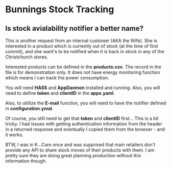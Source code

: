 # Bunnings Stock Tracking
## Is stock avialability notifier a better name?

This is another request from an internal customer (AKA the Wife). She is interested in a product which is currently out of stock (at the time of first commit), and she want's to be notified when it is back in stock in any of the Christchurch stores.

Interested products can be defined in the **products.csv**. The record in the file is for demonstration only. It does not have energy monitoring function which means I can track the power consumption.

You will need **HASS** and **AppDaemon** installed and running. Also, you will need to define **token** and **clientID** in the **apps.yaml**.

Also, to uitilize the **E-mail** function, you will need to have the notifier defined in **configuration.ymal**.

Of course, you still need to get that **token** and **clientID** first... This is a bit tricky. I had issues with getting authentication information from the header in a returned response and eventually I copied them from the browser - and it works.

BTW, I was in K...Care once and was supprised that main retailers don't provide any API to share stock moves of their products with them. I am pretty sure they are doing great planning production without this information though.
